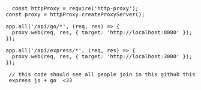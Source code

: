  
 
 <pre>  const httpProxy = require('http-proxy');
const proxy = httpProxy.createProxyServer();

app.all('/api/go/*', (req, res) => {
  proxy.web(req, res, { target: 'http://localhost:8080' });
});

app.all('/api/express/*', (req, res) => {
  proxy.web(req, res, { target: 'http://localhost:3000' });
});

 // this code should see all people join in this github this code is able   to expose both servers under one domain 
 express js + go  <33
 </pre>

